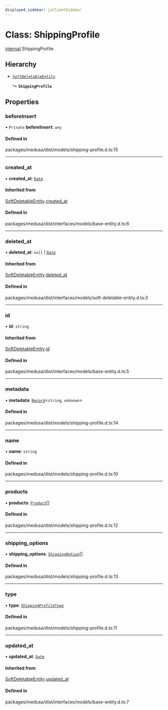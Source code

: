 ```yaml
---
displayed_sidebar: jsClientSidebar
---
```


# Class: ShippingProfile

[internal](../modules/internal.md).ShippingProfile

## Hierarchy

- [`SoftDeletableEntity`](internal.SoftDeletableEntity.md)

  ↳ **`ShippingProfile`**

## Properties

### beforeInsert

• `Private` **beforeInsert**: `any`

#### Defined in

packages/medusa/dist/models/shipping-profile.d.ts:15

___

### created\_at

• **created\_at**: [`Date`](../modules/internal.md#date)

#### Inherited from

[SoftDeletableEntity](internal.SoftDeletableEntity.md).[created_at](internal.SoftDeletableEntity.md#created_at)

#### Defined in

packages/medusa/dist/interfaces/models/base-entity.d.ts:6

___

### deleted\_at

• **deleted\_at**: ``null`` \| [`Date`](../modules/internal.md#date)

#### Inherited from

[SoftDeletableEntity](internal.SoftDeletableEntity.md).[deleted_at](internal.SoftDeletableEntity.md#deleted_at)

#### Defined in

packages/medusa/dist/interfaces/models/soft-deletable-entity.d.ts:3

___

### id

• **id**: `string`

#### Inherited from

[SoftDeletableEntity](internal.SoftDeletableEntity.md).[id](internal.SoftDeletableEntity.md#id)

#### Defined in

packages/medusa/dist/interfaces/models/base-entity.d.ts:5

___

### metadata

• **metadata**: [`Record`](../modules/internal.md#record)<`string`, `unknown`\>

#### Defined in

packages/medusa/dist/models/shipping-profile.d.ts:14

___

### name

• **name**: `string`

#### Defined in

packages/medusa/dist/models/shipping-profile.d.ts:10

___

### products

• **products**: [`Product`](internal.Product.md)[]

#### Defined in

packages/medusa/dist/models/shipping-profile.d.ts:12

___

### shipping\_options

• **shipping\_options**: [`ShippingOption`](internal.ShippingOption.md)[]

#### Defined in

packages/medusa/dist/models/shipping-profile.d.ts:13

___

### type

• **type**: [`ShippingProfileType`](../enums/internal.ShippingProfileType.md)

#### Defined in

packages/medusa/dist/models/shipping-profile.d.ts:11

___

### updated\_at

• **updated\_at**: [`Date`](../modules/internal.md#date)

#### Inherited from

[SoftDeletableEntity](internal.SoftDeletableEntity.md).[updated_at](internal.SoftDeletableEntity.md#updated_at)

#### Defined in

packages/medusa/dist/interfaces/models/base-entity.d.ts:7
